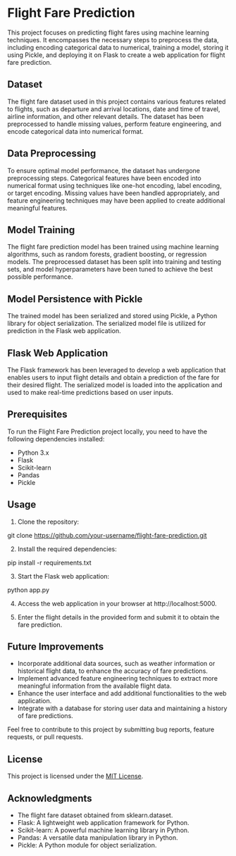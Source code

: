 # Flight Fare Prediction

This project focuses on predicting flight fares using machine learning techniques. It encompasses the necessary steps to preprocess the data, including encoding categorical data to numerical, training a model, storing it using Pickle, and deploying it on Flask to create a web application for flight fare prediction.

## Dataset

The flight fare dataset used in this project contains various features related to flights, such as departure and arrival locations, date and time of travel, airline information, and other relevant details. The dataset has been preprocessed to handle missing values, perform feature engineering, and encode categorical data into numerical format.

## Data Preprocessing

To ensure optimal model performance, the dataset has undergone preprocessing steps. Categorical features have been encoded into numerical format using techniques like one-hot encoding, label encoding, or target encoding. Missing values have been handled appropriately, and feature engineering techniques may have been applied to create additional meaningful features.

## Model Training

The flight fare prediction model has been trained using machine learning algorithms, such as random forests, gradient boosting, or regression models. The preprocessed dataset has been split into training and testing sets, and model hyperparameters have been tuned to achieve the best possible performance.

## Model Persistence with Pickle

The trained model has been serialized and stored using Pickle, a Python library for object serialization. The serialized model file is utilized for prediction in the Flask web application.

## Flask Web Application

The Flask framework has been leveraged to develop a web application that enables users to input flight details and obtain a prediction of the fare for their desired flight. The serialized model is loaded into the application and used to make real-time predictions based on user inputs.

## Prerequisites

To run the Flight Fare Prediction project locally, you need to have the following dependencies installed:

- Python 3.x
- Flask
- Scikit-learn
- Pandas
- Pickle

## Usage

1. Clone the repository:


git clone https://github.com/your-username/flight-fare-prediction.git


2. Install the required dependencies:


pip install -r requirements.txt


3. Start the Flask web application:


python app.py


4. Access the web application in your browser at http://localhost:5000.

5. Enter the flight details in the provided form and submit it to obtain the fare prediction.

## Future Improvements

- Incorporate additional data sources, such as weather information or historical flight data, to enhance the accuracy of fare predictions.
- Implement advanced feature engineering techniques to extract more meaningful information from the available flight data.
- Enhance the user interface and add additional functionalities to the web application.
- Integrate with a database for storing user data and maintaining a history of fare predictions.

Feel free to contribute to this project by submitting bug reports, feature requests, or pull requests.

## License

This project is licensed under the [MIT License](https://opensource.org/licenses/MIT).

## Acknowledgments

- The flight fare dataset obtained from sklearn.dataset.
- Flask: A lightweight web application framework for Python.
- Scikit-learn: A powerful machine learning library in Python.
- Pandas: A versatile data manipulation library in Python.
- Pickle: A Python module for object serialization.
